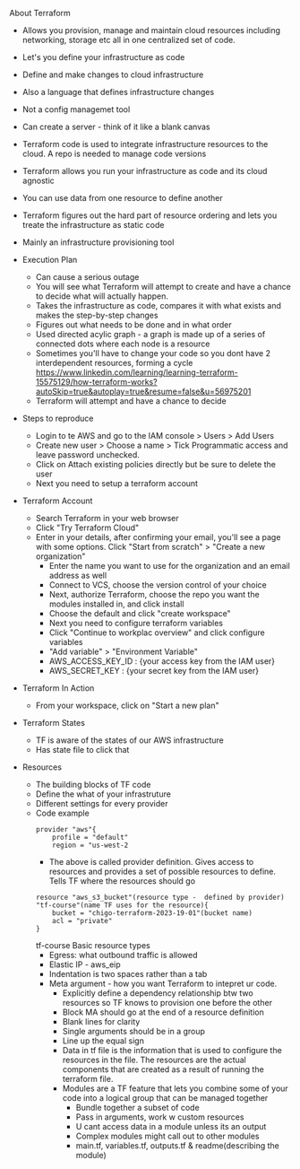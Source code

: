 About Terraform

- Allows you provision, manage and maintain cloud resources including networking, storage etc all in one centralized set of code.
- Let's you define your infrastructure as code
- Define and make changes to cloud infrastructure
- Also a language that defines infrastructure changes
- Not a config managemet tool
- Can create a server - think of it like a blank canvas
- Terraform code is used to integrate infrastructure resources to the cloud. A repo is needed to manage code versions
- Terraform allows you run your infrastructure as code and its cloud agnostic
- You can use data from one resource to define another
- Terraform figures out the hard part of resource ordering and lets you treate the infrastructure as static code
- Mainly an infrastructure provisioning tool
- Execution Plan    
    - Can cause a serious outage
    - You will see what Terraform will attempt to create and have a chance to decide what will actually happen.
    - Takes the infrastructure as code, compares it with what exists and makes the step-by-step changes
    - Figures out what needs to be done and in what order
    - Used directed acylic graph - a graph is made up of a series of connected dots where each node is a resource
    - Sometimes you'll have to change your code so you dont have 2 interdependent resources, forming a cycle
    https://www.linkedin.com/learning/learning-terraform-15575129/how-terraform-works?autoSkip=true&autoplay=true&resume=false&u=56975201
    - Terraform will attempt and have a chance to decide


- Steps to reproduce
    - Login to te AWS and go to the IAM console > Users > Add Users
    - Create new user > Choose a name > Tick Programmatic access and leave password unchecked.
    - Click on Attach existing policies directly but be sure to delete the user
    - Next you need to setup a terraform account

- Terraform Account
    - Search Terraform in your web browser
    - Click "Try Terraform Cloud" 
    - Enter in your details, after confirming your email, you'll see a page with some options. Click "Start from scratch" >  "Create a new organization"
        - Enter the name you want to use for the organization and an email address as well
        - Connect to VCS, choose the version control of your choice
        - Next, authorize Terraform, choose the repo you want the modules installed in, and click install
        - Choose the default and click "create workspace"
        - Next you need to configure terraform variables 
        - Click "Continue to workplac overview" and click configure variables
        - "Add variable" > "Environment Variable"
        - AWS_ACCESS_KEY_ID : {your access key from the IAM user}
        - AWS_SECRET_KEY : {your secret key from the IAM user}


- Terraform In Action
    - From your workspace, click on "Start a new plan"

- Terraform States
    - TF is aware of the states of our AWS infrastructure
    - Has state file to click that

- Resources
    - The building blocks of TF code
    - Define the what of your infrastruture
    - Different settings for every provider
    - Code example
        ```
        provider "aws"{
            profile = "default"
            region = "us-west-2
        ``` 
        - The above is called provider definition. Gives access to resources and provides a set of possible resources to define. Tells TF where the resources should go
        ```
        resource "aws_s3_bucket"(resource type -  defined by provider) "tf-course"(name TF uses for the resource){
            bucket = "chigo-terraform-2023-19-01"(bucket name)
            acl = "private"
        }
        ```
        tf-course 
    Basic resource types 
        - Egress: what outbound traffic is allowed
        - Elastic IP - aws_eip 
        - Indentation is two spaces rather than a tab 
        - Meta argument - how you want Terraform to intepret ur code. 
            - Explicitly define a dependency relationship btw two resources so TF knows to provision one before the other
            - Block MA should go at the end of a resource definition
            - Blank lines for clarity
            - Single arguments should be in a group
            - Line up the equal sign
            - Data in tf file is the information that is used to configure the resources in the file. The resources are the actual components that are created as a result of running the terraform file.
            - Modules are a TF feature that lets you combine some of your code into a logical group that can be managed together
                - Bundle together a subset of code
                - Pass in arguments, work w custom resources
                - U cant access data in a module unless its an output
                - Complex modules might call out to other modules
                - main.tf, variables.tf, outputs.tf & readme(describing the module)
